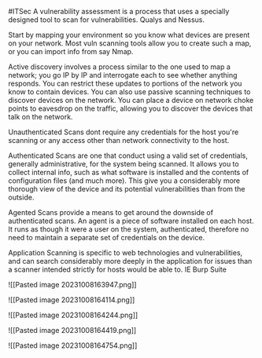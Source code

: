 #ITSec
A vulnerability assessment is a process that uses a specially designed tool to scan for vulnerabilities. Qualys and Nessus. 

Start by mapping your environment so you know what devices are present on your network. Most vuln scanning tools allow you to create such a map, or you can import info from say Nmap. 

Active discovery involves a process similar to the one used to map a network; you go IP by IP and interrogate each to see whether anything responds. You can restrict these updates to portions of the network you know to contain devices. 
You can also use passive scanning techniques to discover devices on the network. You can place a device on network choke points to eavesdrop on the traffic, allowing you to discover the devices that talk on the network.

Unauthenticated Scans dont require any credentials for the host you're scanning or any access other than network connectivity to the host.

Authenticated Scans are one that conduct using a valid set of credentials, generally administrative, for the system being scanned. It allows you to collect internal info, such as what software is installed and the contents of configuration files (and much more). This give you a considerably more thorough view of the device and its potential vulnerabilities than from the outside. 

Agented Scans provide a means to get around the downside of authenticated scans. An agent is a piece of software installed on each host. It runs as though it were a user on the system, authenticated, therefore no need to maintain a separate set of credentials on the device.

Application Scanning is specific to web technologies and vulnerabilities, and can search considerably more deeply in the application for issues than a scanner intended strictly for hosts would be able to. IE Burp Suite

![[Pasted image 20231008163947.png]]

![[Pasted image 20231008164114.png]]

![[Pasted image 20231008164244.png]]

![[Pasted image 20231008164419.png]]

![[Pasted image 20231008164754.png]]
